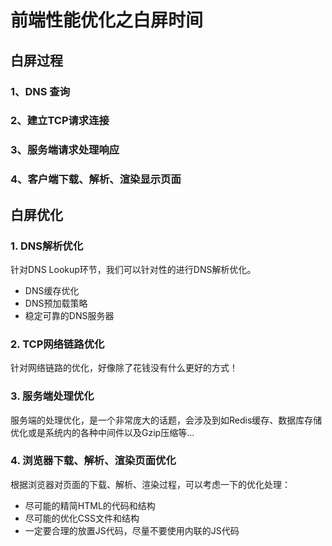 # 前端性能优化之白屏时间

[](https://cloud.tencent.com/developer/article/1508941)

## 白屏过程

### 1、DNS 查询

### 2、建立TCP请求连接

### 3、服务端请求处理响应

### 4、客户端下载、解析、渲染显示页面

## 白屏优化

### 1. DNS解析优化

针对DNS Lookup环节，我们可以针对性的进行DNS解析优化。

* DNS缓存优化
* DNS预加载策略
* 稳定可靠的DNS服务器

### 2. TCP网络链路优化

针对网络链路的优化，好像除了花钱没有什么更好的方式！

### 3. 服务端处理优化

服务端的处理优化，是一个非常庞大的话题，会涉及到如Redis缓存、数据库存储优化或是系统内的各种中间件以及Gzip压缩等...

### 4. 浏览器下载、解析、渲染页面优化

根据浏览器对页面的下载、解析、渲染过程，可以考虑一下的优化处理：

* 尽可能的精简HTML的代码和结构
* 尽可能的优化CSS文件和结构
* 一定要合理的放置JS代码，尽量不要使用内联的JS代码
